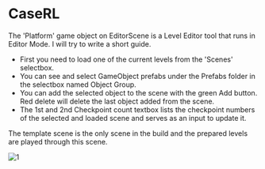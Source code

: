 # CaseRL

The 'Platform' game object on EditorScene is a Level Editor tool that runs in Editor Mode. I will try to write a short guide.
- First you need to load one of the current levels from the 'Scenes' selectbox.
- You can see and select GameObject prefabs under the Prefabs folder in the selectbox named Object Group.
- You can add the selected object to the scene with the green Add button. Red delete will delete the last object added from the scene.
- The 1st and 2nd Checkpoint count textbox lists the checkpoint numbers of the selected and loaded scene and serves as an input to update it.

The template scene is the only scene in the build and the prepared levels are played through this scene.





![1](https://user-images.githubusercontent.com/47754244/231313625-63c140ea-97c9-49e8-aba5-bf39001e2cb3.JPG)
